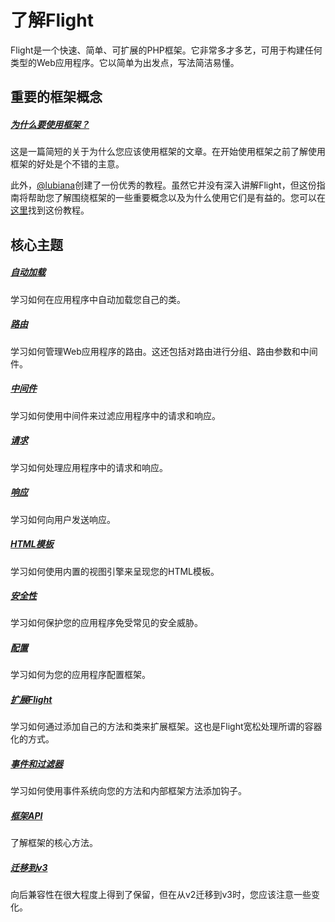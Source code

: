 # 了解Flight

Flight是一个快速、简单、可扩展的PHP框架。它非常多才多艺，可用于构建任何类型的Web应用程序。它以简单为出发点，写法简洁易懂。

## 重要的框架概念

##### [为什么要使用框架？](/learn/why-frameworks)

这是一篇简短的关于为什么您应该使用框架的文章。在开始使用框架之前了解使用框架的好处是个不错的主意。

此外，[@lubiana](https://git.php.fail/lubiana)创建了一份优秀的教程。虽然它并没有深入讲解Flight，但这份指南将帮助您了解围绕框架的一些重要概念以及为什么使用它们是有益的。您可以在[这里](https://git.php.fail/lubiana/no-framework-tutorial/src/branch/master/README.md)找到这份教程。

## 核心主题

##### [自动加载](/learn/autoloading)

学习如何在应用程序中自动加载您自己的类。

##### [路由](/learn/routing)

学习如何管理Web应用程序的路由。这还包括对路由进行分组、路由参数和中间件。

##### [中间件](/learn/middleware)

学习如何使用中间件来过滤应用程序中的请求和响应。

##### [请求](/learn/requests)

学习如何处理应用程序中的请求和响应。

##### [响应](/learn/responses)

学习如何向用户发送响应。

##### [HTML模板](/learn/templates)

学习如何使用内置的视图引擎来呈现您的HTML模板。

##### [安全性](/learn/security)

学习如何保护您的应用程序免受常见的安全威胁。

##### [配置](/learn/configuration)

学习如何为您的应用程序配置框架。

##### [扩展Flight](/learn/extending)

学习如何通过添加自己的方法和类来扩展框架。这也是Flight宽松处理所谓的容器化的方式。

##### [事件和过滤器](/learn/filtering)

学习如何使用事件系统向您的方法和内部框架方法添加钩子。

##### [框架API](/learn/api)

了解框架的核心方法。

##### [迁移到v3](/learn/migrating-to-v3)
向后兼容性在很大程度上得到了保留，但在从v2迁移到v3时，您应该注意一些变化。